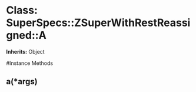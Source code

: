 # Class: SuperSpecs::ZSuperWithRestReassigned::A
**Inherits:** Object
    




#Instance Methods
## a(*args) [](#method-i-a)

